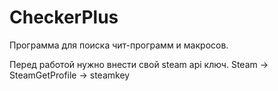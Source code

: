 # CheckerPlus
Программа для поиска чит-программ и макросов.

Перед работой нужно внести свой steam api ключ.
Steam -> SteamGetProfile -> steamkey
